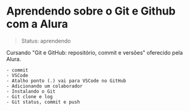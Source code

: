 # Aprendendo sobre o Git e Github com a Alura

> Status: aprendendo

Cursando "Git e GitHub: repositório, commit e versões" oferecido pela Alura.


```
- commit
- VSCode
- Atalho ponto (.) vai para VSCode no GitHub
- Adicionando um colaborador
- Instalando o Git
- Git clone e log
- Git status, commit e push
```
